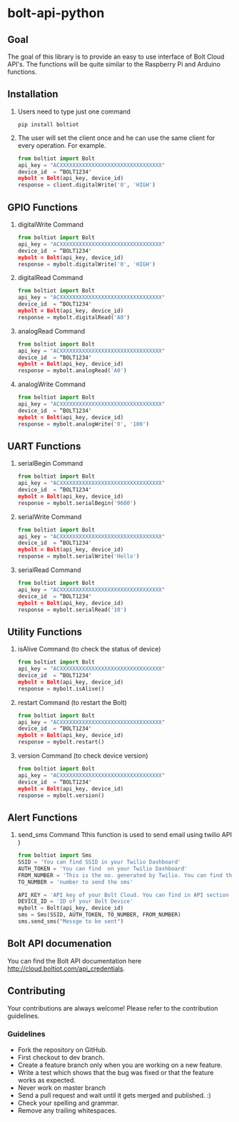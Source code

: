 # bolt-api-python

## Goal
The goal of this library is to provide an easy to use interface of Bolt Cloud API's. The functions will be quite similar to the Raspberry Pi and Arduino functions.


## Installation 

1. Users need to type just one command

    `pip install boltiot`
    

2. The user will set the client once and he can use the same client for every operation.
    For example.
    
    ```python
    from boltiot import Bolt
    api_key = "ACXXXXXXXXXXXXXXXXXXXXXXXXXXXXXXXX"
    device_id  = “BOLT1234"
    mybolt = Bolt(api_key, device_id)
    response = client.digitalWrite('0', 'HIGH')
    ```
##  GPIO Functions

1. digitalWrite Command
    
    ```python
    from boltiot import Bolt
    api_key = "ACXXXXXXXXXXXXXXXXXXXXXXXXXXXXXXXX"
    device_id  = “BOLT1234"
    mybolt = Bolt(api_key, device_id)
    response = mybolt.digitalWrite('0', 'HIGH')
    ```
 2. digitalRead Command
    
    ```python
    from boltiot import Bolt
    api_key = "ACXXXXXXXXXXXXXXXXXXXXXXXXXXXXXXXX"
    device_id  = “BOLT1234"
    mybolt = Bolt(api_key, device_id)
    response = mybolt.digitalRead('A0')
    ```
 3. analogRead Command
    
    ```python
    from boltiot import Bolt
    api_key = "ACXXXXXXXXXXXXXXXXXXXXXXXXXXXXXXXX"
    device_id  = “BOLT1234"
    mybolt = Bolt(api_key, device_id)
    response = mybolt.analogRead('A0')
    ```
 4. analogWrite Command
    
    ```python
    from boltiot import Bolt
    api_key = "ACXXXXXXXXXXXXXXXXXXXXXXXXXXXXXXXX"
    device_id  = “BOLT1234"
    mybolt = Bolt(api_key, device_id)
    response = mybolt.analogWrite('0', '100')
    ```

##  UART Functions

1. serialBegin Command
    
    ```python
    from boltiot import Bolt
    api_key = "ACXXXXXXXXXXXXXXXXXXXXXXXXXXXXXXXX"
    device_id  = “BOLT1234"
    mybolt = Bolt(api_key, device_id)
    response = mybolt.serialBegin('9600')
    ```
 2. serialWrite Command
    
    ```python
    from boltiot import Bolt
    api_key = "ACXXXXXXXXXXXXXXXXXXXXXXXXXXXXXXXX"
    device_id  = “BOLT1234"
    mybolt = Bolt(api_key, device_id)
    response = mybolt.serialWrite('Hello')
    ```
3. serialRead Command
       
    ```python
    from boltiot import Bolt
    api_key = "ACXXXXXXXXXXXXXXXXXXXXXXXXXXXXXXXX"
    device_id  = “BOLT1234"
    mybolt = Bolt(api_key, device_id)
    response = mybolt.serialRead('10')
    ```
 ##  Utility Functions
1. isAlive Command (to check the status of device)
    
    ```python
    from boltiot import Bolt
    api_key = "ACXXXXXXXXXXXXXXXXXXXXXXXXXXXXXXXX"
    device_id  = “BOLT1234"
    mybolt = Bolt(api_key, device_id)
    response = mybolt.isAlive()
    ```
    
2. restart Command (to restart the Bolt)
    
    ```python
    from boltiot import Bolt
    api_key = "ACXXXXXXXXXXXXXXXXXXXXXXXXXXXXXXXX"
    device_id  = “BOLT1234"
    mybolt = Bolt(api_key, device_id)
    response = mybolt.restart()
    ```
 3. version Command (to check device version)
    
    ```python
    from boltiot import Bolt
    api_key = "ACXXXXXXXXXXXXXXXXXXXXXXXXXXXXXXXX"
    device_id  = “BOLT1234"
    mybolt = Bolt(api_key, device_id)
    response = mybolt.version()
    ```
 ##  Alert Functions
1. send_sms Command Tthis function is used to send email using twilio API )
    
    ```python
    from boltiot import Sms
    SSID = 'You can find SSID in your Twilio Dashboard' 
    AUTH_TOKEN = 'You can find  on your Twilio Dashboard' 
    FROM_NUMBER = 'This is the no. generated by Twilio. You can find this on your Twilio Dashboard'
    TO_NUMBER = 'number to send the sms'
    
    API_KEY = 'API key of your Bolt Cloud. You can find in API section on Bolt Cloud'
    DEVICE_ID = 'ID of your Bolt Device'
    mybolt = Bolt(api_key, device_id)
    sms = Sms(SSID, AUTH_TOKEN, TO_NUMBER, FROM_NUMBER)
    sms.send_sms("Messge to be sent")
    ```
## Bolt API documenation

You can find the Bolt API documentation here http://cloud.boltiot.com/api_credentials.

## Contributing

Your contributions are always welcome! Please refer to the contribution guidelines. 

### Guidelines
* Fork the repository on GitHub.
* First checkout to dev branch.
* Create a feature branch only when you are working on a new feature. 
* Write a test which shows that the bug was fixed or that the feature works as expected.
* Never work on master branch
* Send a pull request and wait until it gets merged and published. :)
* Check your spelling and grammar.
* Remove any trailing whitespaces.


